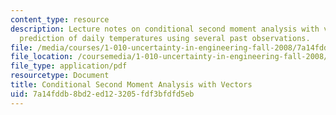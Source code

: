 ```yaml
---
content_type: resource
description: Lecture notes on conditional second moment analysis with vectors and
  prediction of daily temperatures using several past observations.
file: /media/courses/1-010-uncertainty-in-engineering-fall-2008/7a14fddb8bd2ed123205fdf3bfdfd5eb_app_16.pdf
file_location: /coursemedia/1-010-uncertainty-in-engineering-fall-2008/7a14fddb8bd2ed123205fdf3bfdfd5eb_app_16.pdf
file_type: application/pdf
resourcetype: Document
title: Conditional Second Moment Analysis with Vectors
uid: 7a14fddb-8bd2-ed12-3205-fdf3bfdfd5eb
---
```

